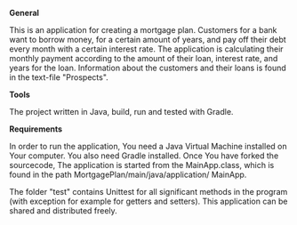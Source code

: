 **General**

This is an application for creating a mortgage plan. Customers for
a bank want to borrow money, for a certain amount of years, and
pay off their debt every month with a certain interest rate. The application is calculating
their monthly payment according to the amount of their loan, interest
rate, and years for the loan. Information about the customers and their loans
is found in the text-file "Prospects".


**Tools**

The project written in Java, build, run and tested with Gradle.

**Requirements**

In order to run the application, You need a Java Virtual Machine
installed on Your computer. You also need Gradle installed. Once
You have forked the sourcecode, The application is started from the 
MainApp.class, which is found in the path MortgagePlan/main/java/application/
MainApp.

The folder "test" contains Unittest for all significant methods in the program
(with exception for example for getters and setters). This application can
be shared and distributed freely.

